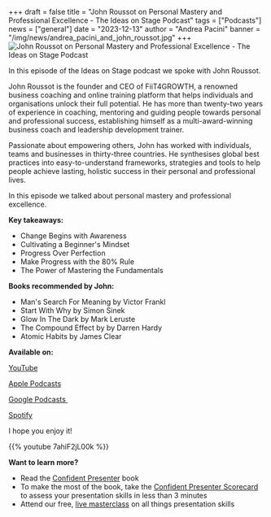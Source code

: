 +++
draft = false
title = "John Roussot on Personal Mastery and Professional Excellence - The Ideas on Stage Podcast"
tags = ["Podcasts"]
news = ["general"]
date = "2023-12-13"
author = "Andrea Pacini"
banner = "/img/news/andrea_pacini_and_john_roussot.jpg"
+++
![John Roussot on Personal Mastery and Professional Excellence - The Ideas on Stage Podcast](/img/news/andrea_pacini_and_john_roussot.jpg "John Roussot on Personal Mastery and Professional Excellence - The Ideas on Stage Podcast")

In this episode of the Ideas on Stage podcast we spoke with John Roussot.  

John Roussot is the founder and CEO of FiiT4GROWTH, a renowned business coaching and online training platform that helps individuals and organisations unlock their full potential. He has more than twenty-two years of experience in coaching, mentoring and guiding people towards personal and professional success, establishing himself as a multi-award-winning business coach and leadership development trainer.

Passionate about empowering others, John has worked with individuals, teams and businesses in thirty-three countries. He synthesises global best practices into easy-to-understand frameworks, strategies and tools to help people achieve lasting, holistic success in their personal and professional lives.

In this episode we talked about personal mastery and professional excellence. 

**Key takeaways:** 

* Change Begins with Awareness
* Cultivating a Beginner's Mindset
* Progress Over Perfection
* Make Progress with the 80% Rule
* The Power of Mastering the Fundamentals

**Books recommended by John:**

* Man's Search For Meaning by Victor Frankl 
* Start With Why by Simon Sinek 
* Glow In The Dark by Mark Leruste  
* The Compound Effect by by Darren Hardy 
* Atomic Habits by James Clear

**Available on:** 

[YouTube](https://youtu.be/7ahiF2jL00k)

[Apple Podcasts](https://podcasts.apple.com/gb/podcast/ideas-on-stage-podcast/id1618778519)

[Google Podcasts ](https://podcasts.google.com/feed/aHR0cHM6Ly9hbmNob3IuZm0vcy8xYTRjNGFjYy9wb2RjYXN0L3Jzcw?sa=X&ved=0CAMQ4aUDahcKEwjwpZ3SsIyDAxUAAAAAHQAAAAAQAQ)

[Spotify](https://open.spotify.com/show/553zZntpVVa4ejnASoFOTt)

I hope you enjoy it!

{{% youtube 7ahiF2jL00k %}}

**Want to learn more?** 

* Read the [Confident Presenter](https://amzn.eu/d/bKswMEe) book
* To make the most of the book, take the [Confident Presenter Scorecard](https://ideasonstage.com/score) to assess your presentation skills in less than 3 minutes
* Attend our free, [live masterclass](http://ideasonstageuk.eventbrite.com/) on all things presentation skills